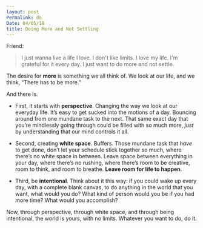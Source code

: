 ```yaml
---
layout: post
Permalink: do
Date: 04/05/18
title: Doing More and Not Settling
---
```


Friend:

> I just wanna live a life I love. I don't like limits. I love my life. I'm grateful for it every day. I just want to do more and not settle.

The desire for **more** is something we all think of. We look at our life, and we think, “There has to be more.”

And there is.

- First, it starts with **perspective**. Changing the way we look at our everyday life. It’s easy to get sucked into the motions of a day. Bouncing around from one mundane task to the next. That same exact day that you’re mindlessly going through could be filled with so much more, *just* by understanding that our mind controls it all.

- Second, creating **white space**. Buffers. Those mundane task that *have* to get done, don’t let your schedule stick together so much, where there’s no white space in between. Leave space between everything in your day, where there’s no rushing, where there’s room to be creative, room to think, and room to breathe. **Leave room for life to happen**.

- Third, be **intentional**. Think about it this way: if you could wake up every day, with a complete blank canvas, to do anything in the world that you want, what would you do? What kind of person would you be if you had more time? What would you accomplish?

Now, through perspective, through white space, and through being intentional, the world is yours, with no limits. Whatever you want to do, do it.